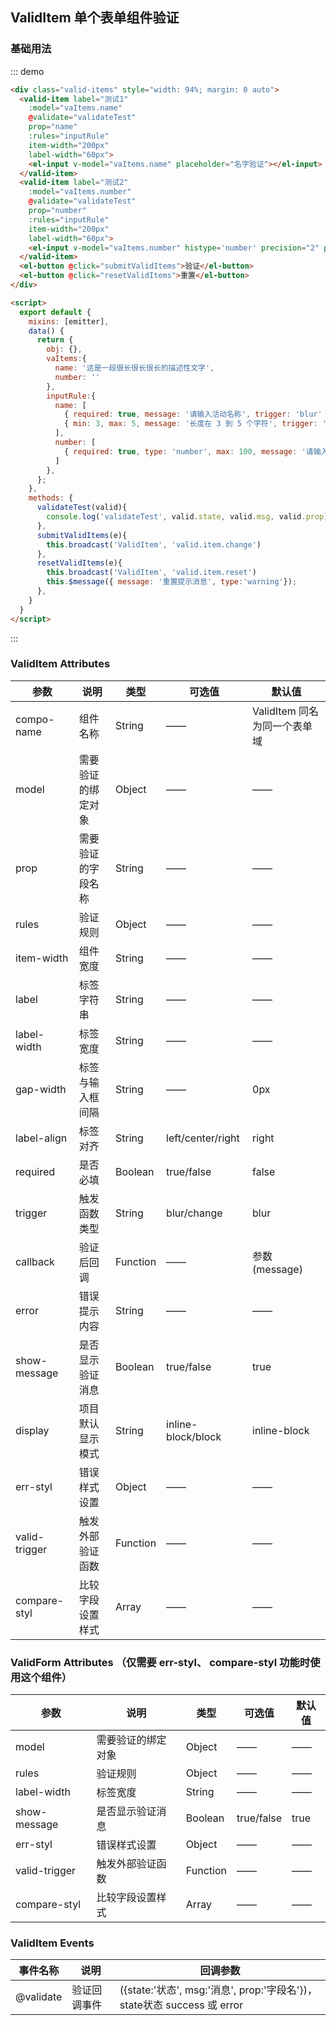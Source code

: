 <script>
  var emitter = require('../../../lib/mixins/emitter.js').default;
  export default {
    mixins: [emitter],
    data() {
      return {
        obj: {},
        vaItems:{
          name: '这是一段很长很长很长的描述性文字',
          number: ''
        },
        inputRule:{
          name: [
            { required: true, message: '请输入活动名称', trigger: 'blur' },
            { min: 3, max: 5, message: '长度在 3 到 5 个字符', trigger: 'blur' }
          ],
          number: [
            { required: true, type: 'number', max: 100, message: '请输入数字', trigger: 'blur' }
          ]
        },
      };
    },
    methods: {
      validateTest(valid){
        console.log('validateTest', valid.state, valid.msg, valid.prop)
      },
      submitValidItems(e){
        this.broadcast('ValidItem', 'valid.item.change')
      },
      resetValidItems(e){
        this.broadcast('ValidItem', 'valid.item.reset')
        this.$message({ message: '重置提示消息', type:'warning'});
      },
    }
  }
</script>

## ValidItem 单个表单组件验证


### 基础用法

::: demo
```html
<div class="valid-items" style="width: 94%; margin: 0 auto">
  <valid-item label="测试1" 
    :model="vaItems.name" 
    @validate="validateTest" 
    prop="name" 
    :rules="inputRule" 
    item-width="200px" 
    label-width="60px">
    <el-input v-model="vaItems.name" placeholder="名字验证"></el-input>
  </valid-item>
  <valid-item label="测试2" 
    :model="vaItems.number" 
    @validate="validateTest" 
    prop="number" 
    :rules="inputRule" 
    item-width="200px"  
    label-width="60px">
    <el-input v-model="vaItems.number" histype='number' precision="2" placeholder="数字验证"></el-input>
  </valid-item>
  <el-button @click="submitValidItems">验证</el-button>
  <el-button @click="resetValidItems">重置</el-button>
</div>

<script>
  export default {
    mixins: [emitter],
    data() {
      return {
        obj: {},
        vaItems:{
          name: '这是一段很长很长很长的描述性文字',
          number: ''
        },
        inputRule:{
          name: [
            { required: true, message: '请输入活动名称', trigger: 'blur' },
            { min: 3, max: 5, message: '长度在 3 到 5 个字符', trigger: 'blur' }
          ],
          number: [
            { required: true, type: 'number', max: 100, message: '请输入数字', trigger: 'blur' }
          ]
        },
      };
    },
    methods: {
      validateTest(valid){
        console.log('validateTest', valid.state, valid.msg, valid.prop)
      },
      submitValidItems(e){
        this.broadcast('ValidItem', 'valid.item.change')
      },
      resetValidItems(e){
        this.broadcast('ValidItem', 'valid.item.reset')
        this.$message({ message: '重置提示消息', type:'warning'});
      },
    }
  }
</script>
```
:::

### ValidItem Attributes

| 参数          | 说明            | 类型            | 可选值                 | 默认值   |
|-------------  |---------------- |---------------- |---------------------- |-------- |
| compo-name     | 组件名称   |  String  |    ——  | ValidItem 同名为同一个表单域 |
| model          | 需要验证的绑定对象     | Object |   ——  |    ——   |
| prop           | 需要验证的字段名称   |  String           |     ——      |     ——   |
| rules          | 验证规则            |  Object           |     ——      |    ——   |
| item-width     | 组件宽度            |  String           |     ——      |    ——    |
| label          | 标签字符串          |  String           |     ——      |   ——  |
| label-width    | 标签宽度            |  String           |     ——      |    ——    |
| gap-width      | 标签与输入框间隔     |  String           |     ——      |    0px    |
| label-align    | 标签对齐            |  String           | left/center/right   | right |
| required       | 是否必填            |  Boolean          | true/false  |   false |
| trigger        | 触发函数类型         |  String          |  blur/change |   blur |
| callback       | 验证后回调           |  Function        |      ——      | 参数(message) |
| error          | 错误提示内容         |  String          |      ——      |    ——   |
| show-message   | 是否显示验证消息     |  Boolean         | true/false   |   true |
| display        | 项目默认显示模式     |  String    | inline-block/block  |  inline-block |
| err-styl    | 错误样式设置      |  Object     |   ——    |  ——   |
| valid-trigger  | 触发外部验证函数  |  Function     |   ——    |  ——   |
| compare-styl   | 比较字段设置样式  |  Array     |   ——    |   ——   |

### ValidForm Attributes （仅需要 err-styl、 compare-styl 功能时使用这个组件）

| 参数          | 说明            | 类型            | 可选值                 | 默认值   |
|-------------  |---------------- |---------------- |---------------------- |-------- |
| model        | 需要验证的绑定对象   |  Object  |   ——  |    ——   |
| rules          | 验证规则            |  Object           |     ——      |    ——   |
| label-width    | 标签宽度            |  String           |     ——      |    ——    |
| show-message   | 是否显示验证消息     |  Boolean         | true/false   |   true |
| err-styl    | 错误样式设置      |  Object     |   ——    |  ——   |
| valid-trigger  | 触发外部验证函数  |  Function     |   ——    |  ——   |
| compare-styl   | 比较字段设置样式  |  Array     |   ——    |   ——   |

### ValidItem Events
| 事件名称 | 说明 | 回调参数 |
|---------|--------|---------|
|@validate|验证回调事件|({state:'状态', msg:'消息', prop:'字段名'})， state状态 success 或 error|
